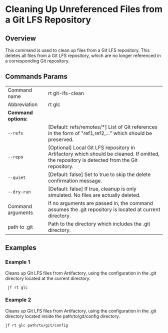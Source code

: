 # Cleaning Up Unreferenced Files from a Git LFS Repository
## Overview

This command is used to clean up files from a Git LFS repository. This deletes all files from a Git LFS repository, which are no longer referenced in a corresponding Git repository.

## Commands Params

|                   |                                                                                                                                              |
|-------------------|----------------------------------------------------------------------------------------------------------------------------------------------|
| Command name      | rt git-lfs-clean                                                                                                                             |
| Abbreviation      | rt glc                                                                                                                                       |
| **Command options:**   |                                                                                                                                              |
| `--refs` | \[Default: refs/remotes/\*] List of Git references in the form of "ref1,ref2,..." which should be preserved.                                 |
| `--repo` | \[Optional] Local Git LFS repository in Artifactory which should be cleaned. If omitted, the repository is detected from the Git repository. |
| `--quiet` | \[Default: false] Set to true to skip the delete confirmation message.                                                                       |
| `--dry-run` | \[Default: false] If true, cleanup is only simulated. No files are actually deleted.                                                         |
| Command arguments | If no arguments are passed in, the command assumes the .git repository is located at current directory.                                      |
| path to .git      | Path to the directory which includes the .git directory.                                                                                     |

## Examples
### Example 1

Cleans up Git LFS files from Artifactory, using the configuration in the .git directory located at the current directory.

```
 jf rt glc
```

### Example 2

Cleans up Git LFS files from Artifactory, using the configuration in the .git directory located inside the path/to/git/config directory.

```
jf rt glc path/to/git/config
```
